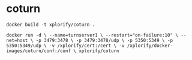 # coturn

`docker build -t xplorify/coturn .`


`docker run -d \
    --name=turnserver1 \
    --restart="on-failure:10" \
    --net=host \
    -p 3479:3478 \
    -p 3479:3478/udp \
    -p 5350:5349 \
    -p 5350:5349/udp \
    -v /xplorify/cert:/cert \
    -v /xplorify/docker-images/coturn/conf:/conf \
    xplorify/coturn`